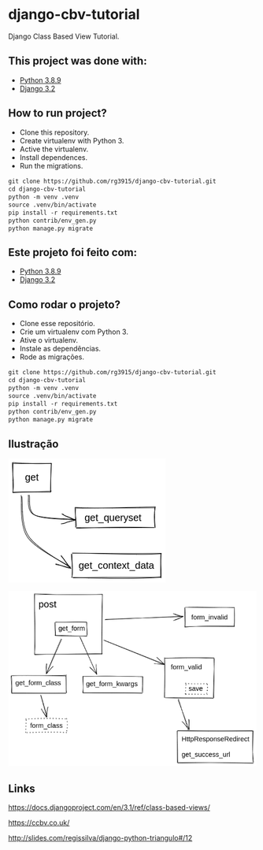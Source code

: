 # django-cbv-tutorial

Django Class Based View Tutorial.


## This project was done with:

* [Python 3.8.9](https://www.python.org/)
* [Django 3.2](https://www.djangoproject.com/)

## How to run project?

* Clone this repository.
* Create virtualenv with Python 3.
* Active the virtualenv.
* Install dependences.
* Run the migrations.

```
git clone https://github.com/rg3915/django-cbv-tutorial.git
cd django-cbv-tutorial
python -m venv .venv
source .venv/bin/activate
pip install -r requirements.txt
python contrib/env_gen.py
python manage.py migrate
```


## Este projeto foi feito com:

* [Python 3.8.9](https://www.python.org/)
* [Django 3.2](https://www.djangoproject.com/)

## Como rodar o projeto?

* Clone esse repositório.
* Crie um virtualenv com Python 3.
* Ative o virtualenv.
* Instale as dependências.
* Rode as migrações.

```
git clone https://github.com/rg3915/django-cbv-tutorial.git
cd django-cbv-tutorial
python -m venv .venv
source .venv/bin/activate
pip install -r requirements.txt
python contrib/env_gen.py
python manage.py migrate
```

## Ilustração

![img/get.png](img/get.png)

![img/post.png](img/post.png)


## Links

https://docs.djangoproject.com/en/3.1/ref/class-based-views/

https://ccbv.co.uk/

http://slides.com/regissilva/django-python-triangulo#/12

